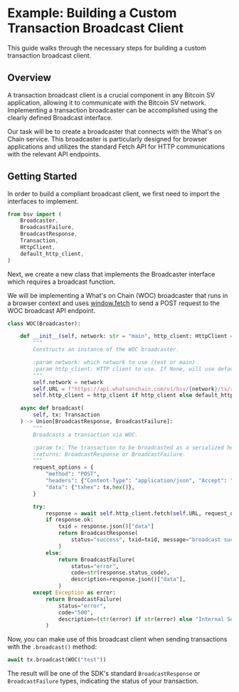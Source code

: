 # Example: Building a Custom Transaction Broadcast Client

This guide walks through the necessary steps for building a custom transaction broadcast client.

## Overview

A transaction broadcast client is a crucial component in any Bitcoin SV application, allowing it to communicate with the Bitcoin SV network. Implementing a transaction broadcaster can be accomplished using the clearly defined Broadcast interface.

Our task will be to create a broadcaster that connects with the What's on Chain service. This broadcaster is particularly designed for browser applications and utilizes the standard Fetch API for HTTP communications with the relevant API endpoints.

## Getting Started

In order to build a compliant broadcast client, we first need to import the interfaces to implement.

```ts
from bsv import (
    Broadcaster,
    BroadcastFailure,
    BroadcastResponse,
    Transaction,
    HttpClient,
    default_http_client,
)
```

Next, we create a new class that implements the Broadcaster interface which requires a broadcast function.

We will be implementing a What's on Chain (WOC) broadcaster that runs in a browser context and uses [window.fetch](https://developer.mozilla.org/en-US/docs/Web/API/Fetch\_API) to send a POST request to the WOC broadcast API endpoint.

```py
class WOC(Broadcaster):

    def __init__(self, network: str = "main", http_client: HttpClient = None):
        """
        Constructs an instance of the WOC broadcaster.

        :param network: which network to use (test or main)
        :param http_client: HTTP client to use. If None, will use default.
        """
        self.network = network
        self.URL = f"https://api.whatsonchain.com/v1/bsv/{network}/tx/raw"
        self.http_client = http_client if http_client else default_http_client()

    async def broadcast(
        self, tx: Transaction
    ) -> Union[BroadcastResponse, BroadcastFailure]:
        """
        Broadcasts a transaction via WOC.

        :param tx: The transaction to be broadcasted as a serialized hex string.
        :returns: BroadcastResponse or BroadcastFailure.
        """
        request_options = {
            "method": "POST",
            "headers": {"Content-Type": "application/json", "Accept": "text/plain"},
            "data": {"txhex": tx.hex()},
        }

        try:
            response = await self.http_client.fetch(self.URL, request_options)
            if response.ok:
                txid = response.json()["data"]
                return BroadcastResponse(
                    status="success", txid=txid, message="broadcast successful"
                )
            else:
                return BroadcastFailure(
                    status="error",
                    code=str(response.status_code),
                    description=response.json()["data"],
                )
        except Exception as error:
            return BroadcastFailure(
                status="error",
                code="500",
                description=(str(error) if str(error) else "Internal Server Error"),
            )
```

Now, you can make use of this broadcast client when sending transactions with the `.broadcast()` method:

```py
await tx.broadcast(WOC("test"))
```

The result will be one of the SDK's standard `BroadcastResponse` or `BroadcastFailure` types, indicating the status of your transaction.
